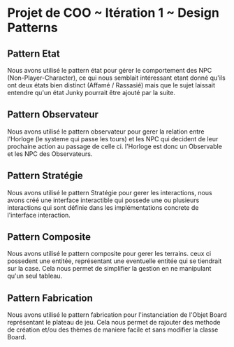 # Projet de COO ~ Itération 1 ~ Design Patterns

## Pattern Etat

Nous avons utilisé le pattern état pour gérer le comportement des NPC (Non-Player-Character), ce qui nous semblait intéressant etant donné qu'ils ont deux états bien distinct (Affamé / Rassasié) mais que le sujet laissait entendre qu'un état Junky pourrait être ajouté par la suite.

## Pattern Observateur

Nous avons utilisé le pattern observateur pour gerer la relation entre l'Horloge (le systeme qui passe les tours) et les NPC qui decident de leur prochaine action au passage de celle ci. l'Horloge est donc un Observable et les NPC des Observateurs.

## Pattern Stratégie

Nous avons utilisé le pattern Stratégie pour gerer les interactions, nous avons créé une interface interactible qui possede une ou plusieurs interactions qui sont définie dans les implémentations concrete de l'interface interaction.

## Pattern Composite    

Nous avons utilisé le pattern composite pour gerer les terrains. ceux ci possedent une entitée, représentant une eventuelle entitée qui se tiendrait sur la case. Cela nous permet de simplifier la gestion en ne manipulant qu'un seul tableau.

## Pattern Fabrication

Nous avons utilisé le pattern fabrication pour l'instanciation de l'Objet Board représentant le plateau de jeu. Cela nous permet de rajouter des methode de création et/ou des thèmes de maniere facile et sans modifier la classe Board.